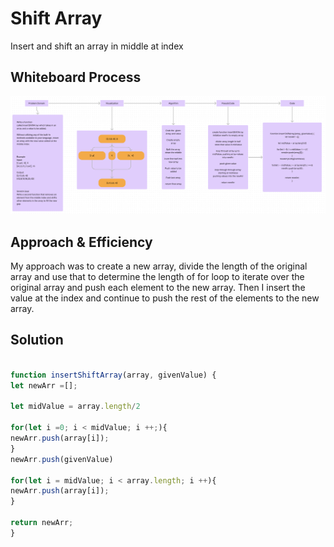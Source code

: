 # Shift Array

Insert and shift an array in middle at index

## Whiteboard Process

![whiteboard image](./whiteboard.png)

## Approach & Efficiency

My approach was to create a new array, divide the length of the original array
and use that to determine the length of for loop to iterate over the original array
and push each element to the new array. Then I insert the value at the index
and continue to push the rest of the elements to the new array.

## Solution

``` javascript

function insertShiftArray(array, givenValue) {
let newArr =[];

let midValue = array.length/2

for(let i =0; i < midValue; i ++;){
newArr.push(array[i]);
}
newArr.push(givenValue)

for(let i = midValue; i < array.length; i ++){
newArr.push(array[i]);
}

return newArr;
}

```
